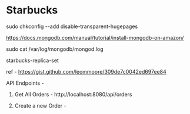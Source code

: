 # Starbucks

sudo chkconfig --add disable-transparent-hugepages

https://docs.mongodb.com/manual/tutorial/install-mongodb-on-amazon/

sudo cat /var/log/mongodb/mongod.log

starbucks-replica-set

ref - https://gist.github.com/leommoore/309de7c0042ed697ee84

API Endpoints -

1) Get All Orders - http://localhost:8080/api/orders

2) Create a new Order - 



